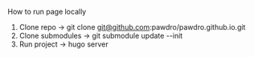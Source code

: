 How to run page locally

1. Clone repo -> git clone git@github.com:pawdro/pawdro.github.io.git
2. Clone submodules -> git submodule update --init
3. Run project -> hugo server
